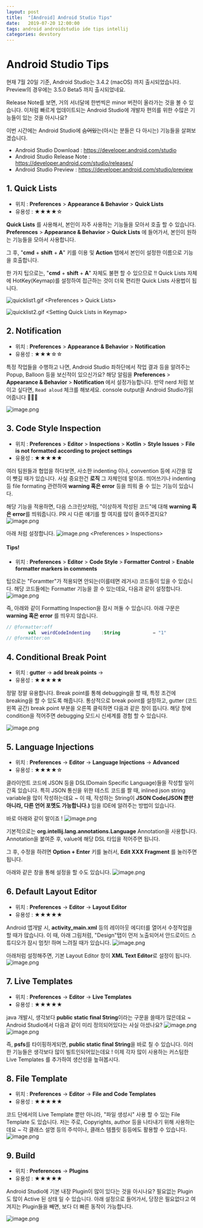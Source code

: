 ```yaml
---
layout: post
title:  "[Android] Android Studio Tips"
date:   2019-07-20 12:00:00
tags: android androidstudio ide tips intellij
categories: devstory
---
```

# Android Studio Tips

현재 7월 20일 기준, Android Studio는 3.4.2 (macOS) 까지 출시되었습니다.
Preview의 경우에는 3.5.0 Beta5 까지 출시되었네요.

Release Note를 보면, 거의 서너달에 한번씩은 minor 버전이 올라가는 것을 볼 수 있습니다.
이처럼 빠르게 업데이트되는 Android Studio에 개발자 편의를 위한 수많은 기능들이 있는 것을 아시나요?

이번 시간에는 Android Studio에 ~~숨어있는~~(아시는 분들은 다 아시는) 기능들을 살펴보겠습니다.

- Android Studio Download : https://developer.android.com/studio
- Android Studio Release Note : https://developer.android.com/studio/releases/
- Android Studio Preview : https://developer.android.com/studio/preview

## 1. Quick Lists
- 위치 : **Preferences** > **Appearance & Behavior** > **Quick Lists**
- 유용성 : ★★★★☆

**Quick Lists** 를 사용해서, 본인이 자주 사용하는 기능들을 모아서 호출 할 수 있습니다.
**Preferences** > **Appearance & Behavior** > **Quick Lists** 에 들어가서, 본인이 원하는 기능들을 모아서 사용합니다.

그 후, "**cmd** + **shift** + **A**" 키를 이용 및 **Action** 탭에서 본인이 설정한 이름으로 기능을 호출합니다.

한 가지 팁으로는, "**cmd** + **shift** + **A**" 자체도 불편 할 수 있으므로 !! Quick Lists 자체에 HotKey(Keymap)를 설정하여 접근하는 것이 더욱 편리한 Quick Lists 사용법이 됩니다.


![quicklist1.gif](/static/assets/img/posts/androidstudiotips/android-studio-tips-1.gif)
\<Preferences \> Quick Lists\>


![quicklist2.gif](/static/assets/img/posts/androidstudiotips/android-studio-tips-2.gif)
\<Setting Quick Lists in Keymap\>



## 2. Notification
- 위치 : **Preferences** > **Appearance & Behavior** > **Notification**
- 유용성 : ★★★☆☆

특정 작업들을 수행하고 나면, Android Studio 좌하단에서 작업 결과 등을 알려주는 Popup, Balloon 등을 보신적이 있으신가요?
해당 알림을 **Preferences** > **Appearance & Behavior** > **Notification** 에서 설정가능합니다.
만약 nerd 처럼 보이고 싶다면, `Read aloud` 체크를 해보세요. console output을 Android Studio가읽어줍니다 🤣🤣🤣

![image.png](/static/assets/img/posts/androidstudiotips/android-studio-tips-3.png)




## 3. Code Style Inspection
- 위치 : **Preferences** > **Editor** > **Inspections** > **Kotlin** > **Style Issues** > **File is not formatted according to project settings**
- 유용성 : ★★★★★

여러 팀원들과 협업을 하다보면, 사소한 indenting 이나, convention 등에 시간을 많이 뺏길 때가 있습니다.
사실 중요한건 **로직** 그 자체인데 말이죠. 
띄어쓰기나 indenting 등 file formating 관련하여 **warning 혹은 error** 등을 띄워 줄 수 있는 기능이 있습니다.

해당 기능을 적용하면, 다음 스크린샷처럼, "이상하게 작성된 코드"에 대해 **warning 혹은 error**를 띄워줍니다.
PR 시 다른 얘기를 할 여지를 많이 줄여주겠지요?
![image.png](/static/assets/img/posts/androidstudiotips/android-studio-tips-4.png)

아래 처럼 설정합니다.
![image.png](/static/assets/img/posts/androidstudiotips/android-studio-tips-5.png)
\<Preferences \> Inspections\>

#### Tips!
- 위치 : **Preferences** > **Editor** > **Code Style** > **Formatter Control** > **Enable formatter markers in comments**

팁으로는 "Foramtter"가 적용되면 안되는(이를테면 레거시) 코드들이 있을 수 있습니다. 해당 코드들에는 Formatter 기능을 끌 수 있는데요, 다음과 같이 설정합니다.
![image.png](/static/assets/img/posts/androidstudiotips/android-studio-tips-6.png)

즉, 아래와 같이 Formatting Inspection을 잠시 꺼둘 수 있습니다. 아래 구문은 **warning 혹은 error** 를 띄우지 않습니다.

```kotlin
// @formatter:off
        val  weirdCodeIndenting    :String            = "1"
// @formatter:on

```



## 4. Conditional Break Point
- 위치 : **gutter** -> **add break points** -> 
- 유용성 : ★★★★★

정말 정말 유용합니다. Break point를 통해 debugging을 할 때, 특정 조건에 breaking을 할 수 있도록 해줍니다.
통상적으로 break point를 설정하고, gutter (코드 왼쪽 공간) break point 부분을 오른쪽 클릭하면 다음과 같은 창이 뜹니다.
해당 창에 condition을 적어주면 debugging 모드시 신세계를 경험 할 수 있습니다.

![image.png](/static/assets/img/posts/androidstudiotips/android-studio-tips-7.png)




## 5. Language Injections
- 위치 : **Preferences** -> **Editor** -> **Language Injections** -> **Advanced**
- 유용성 : ★★★★☆

클라이언트 코드에 JSON 등을 DSL(Domain Specific Language)들을 작성할 일이 간혹 있습니다. 
특히 JSON 통신을 위한 테스트 코드를 짤 때, inlined json string variable을 많이 작성하는데요 ~ 
이 때, 작성하는 String이 **JSON Code(JSON 뿐만 아니라, 다른 언어 포멧도 가능합니다.)** 임을 IDE에 알려주는 방법이 있습니다.

바로 아래와 같이 말이죠 !
![image.png](/static/assets/img/posts/androidstudiotips/android-studio-tips-8.png)

기본적으로는 **org.intellij.lang.annotations.Language** Annotation을 사용합니다.
Annotation을 붙여준 후, value에 해당 DSL 타입을 적어주면 됩니다.

그 후, 수정을 하려면 **Option + Enter** 키를 눌러서, **Edit XXX Fragment** 를 눌러주면 됩니다.


아래와 같은 창을 통해 설정을 할 수도 있습니다.
![image.png](/static/assets/img/posts/androidstudiotips/android-studio-tips-9.png)



## 6. Default Layout Editor
- 위치 : **Preferences** -> **Editor** -> **Layout Editor**
- 유용성 : ★★★★★

Android 앱개발 시, **activity_main.xml** 등의 레이아웃 에디터를 열어서 수정작업을 할 때가 많습니다.
이 때, 아래 그림처럼, "Design"탭이 먼저 노출되어서 안드로이드 스튜디오가 잠시 멈칫! 하며 느려질 때가 있습니다.
![image.png](/static/assets/img/posts/androidstudiotips/android-studio-tips-10.png)

아래처럼 설정해주면, 기본 Layout Editor 창이 **XML Text Editor**로 설정이 됩니다.
![image.png](/static/assets/img/posts/androidstudiotips/android-studio-tips-11.png)




## 7. Live Templates
- 위치 : **Preferences** -> **Editor** -> **Live Templates**
- 유용성 : ★★★★★

java 개발시, 생각보다 **public static final String**이라는 구문을 쓸때가 많은데요 ~ Android Studio에서 다음과 같이 미리 정의되어있다는 사실 아셨나요?
![image.png](/static/assets/img/posts/androidstudiotips/android-studio-tips-12.png)
![image.png](/static/assets/img/posts/androidstudiotips/android-studio-tips-13.png)

즉, **psfs**를 타이핑하게되면, **public static final String**을 바로 칠 수 있습니다. 이러한 기능들은 생각보다 많이 빌트인되어있는데요 ! 
이제 각자 많이 사용하는 커스텀한 Live Templates 를 추가하여 생산성을 높혀봅시다.


## 8. File Template
- 위치 : **Preferences** -> **Editor** -> **File and Code Templates**
- 유용성 : ★★★★★

코드 단에서의 Live Template 뿐만 아니라, "파일 생성시" 사용 할 수 있는 File Template 도 있습니다.
저는 주로, Copyrights, author 등을 나타내기 위해 사용하는데요 ~ 각 클래스 설명 등의 주석이나,
클래스 템플릿 등등에도 활용할 수 있습니다.
![image.png](/static/assets/img/posts/androidstudiotips/android-studio-tips-14.png)


## 9. Build
- 위치 : **Preferences** -> **Plugins**
- 유용성 : ★★★★★

Android Studio에 기본 내장 Plugin이 많이 있다는 것을 아시나요? 필요없는 Plugin도 많이 Active 된 상태 일 수 있습니다.
아래 설정으로 들어가서, 당장은 필요없다고 여겨지는 Plugin들을 빼면, 보다 더 빠른 동작이 가능합니다.

![image.png](/static/assets/img/posts/androidstudiotips/android-studio-tips-15.png)